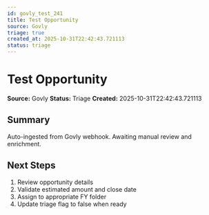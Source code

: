 ```yaml
---
id: govly_test_241
title: Test Opportunity
source: Govly
triage: true
created_at: 2025-10-31T22:42:43.721113
status: triage
---
```


# Test Opportunity

**Source:** Govly
**Status:** Triage
**Created:** 2025-10-31T22:42:43.721113

## Summary

Auto-ingested from Govly webhook. Awaiting manual review and enrichment.

## Next Steps

1. Review opportunity details
2. Validate estimated amount and close date
3. Assign to appropriate FY folder
4. Update triage flag to false when ready
